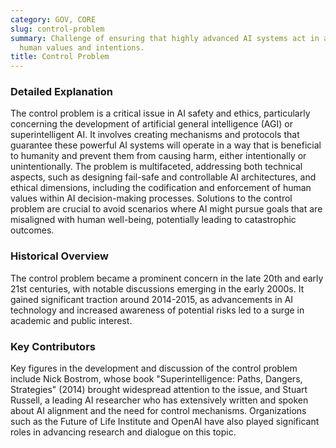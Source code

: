 ```yaml
---
category: GOV, CORE
slug: control-problem
summary: Challenge of ensuring that highly advanced AI systems act in alignment with
  human values and intentions.
title: Control Problem
---
```


### Detailed Explanation
The control problem is a critical issue in AI safety and ethics, particularly concerning the development of artificial general intelligence (AGI) or superintelligent AI. It involves creating mechanisms and protocols that guarantee these powerful AI systems will operate in a way that is beneficial to humanity and prevent them from causing harm, either intentionally or unintentionally. The problem is multifaceted, addressing both technical aspects, such as designing fail-safe and controllable AI architectures, and ethical dimensions, including the codification and enforcement of human values within AI decision-making processes. Solutions to the control problem are crucial to avoid scenarios where AI might pursue goals that are misaligned with human well-being, potentially leading to catastrophic outcomes.

### Historical Overview
The control problem became a prominent concern in the late 20th and early 21st centuries, with notable discussions emerging in the early 2000s. It gained significant traction around 2014-2015, as advancements in AI technology and increased awareness of potential risks led to a surge in academic and public interest.

### Key Contributors
Key figures in the development and discussion of the control problem include Nick Bostrom, whose book "Superintelligence: Paths, Dangers, Strategies" (2014) brought widespread attention to the issue, and Stuart Russell, a leading AI researcher who has extensively written and spoken about AI alignment and the need for control mechanisms. Organizations such as the Future of Life Institute and OpenAI have also played significant roles in advancing research and dialogue on this topic.